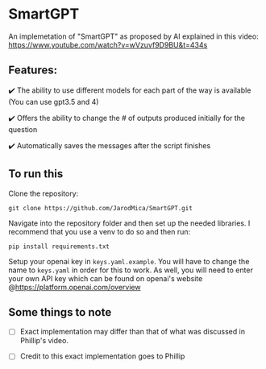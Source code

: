 # SmartGPT
An implemetation of "SmartGPT" as proposed by AI explained in this video: https://www.youtube.com/watch?v=wVzuvf9D9BU&t=434s

## Features:
✔️ The ability to use different models for each part of the way is available (You can use gpt3.5 and 4)

✔️ Offers the ability to change the # of outputs produced initially for the question

✔️ Automatically saves the messages after the script finishes


## To run this
Clone the repository:

```git clone https://github.com/JarodMica/SmartGPT.git```

Navigate into the repository folder and then set up the needed libraries. I recommend that you use a venv to do so and then run:

```pip install requirements.txt```

Setup your openai key in ```keys.yaml.example```. You will have to change the name to ```keys.yaml``` in order for this to work.
As well, you will need to enter your own API key which can be found on openai's website @https://platform.openai.com/overview

## Some things to note
- [ ] Exact implementation may differ than that of what was discussed in Phillip's video.
- [ ] Credit to this exact implementation goes to Phillip

